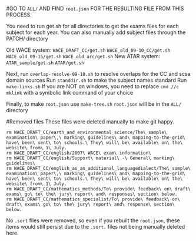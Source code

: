 #GO TO `ALL/` AND FIND `root.json` FOR THE RESULTING FILE FROM THIS PROCESS.

You need to run get.sh for all directories to get the exams files for each subject for each year.
You can also manually add subject files through the PATCH/ directory

Old WACE system:
`WACE_DRAFT_CC/get.sh`
`WACE_old_09-10_CC/get.sh`
`WACE_old_09-15/get.sh`
`WACE_old_arc/get.sh`
New ATAR system:
`ATAR_sample/get.sh`
`ATAR/get.sh`

Next, run `overlap-resolve-09-10.sh` to resolve overlaps for the CC and scsa domain sources
Run `standdir.sh` to make the subject names standard
Run `make-links.sh` If you are NOT on windows, you need to replace `cmd //c mklink` with a symbolic link command of your choice

Finally, to make `root.json` use `make-tree.sh`
`root.json` will be in the `ALL/` directory

#Removed files
These files were deleted manually to make git happy.
```
rm WACE_DRAFT_CC/earth_and_environmental_science/The\ sample\ examination\ paper\,\ marking\ guidelines\ and\ mapping-to-the-grid\ have\ been\ sent\ to\ schools.\ They\ will\ be\ available\ on\ the\ website\ from\ 1\ July.
rm WACE_DRAFT_CC/english/2007\ WACE\ exam\ information\
rm WACE_DRAFT_CC/english/Support\ material\ -\ General\ marking\ guidelines\
rm WACE_DRAFT_CC/english_as_an_additional_languagedialect/The\ sample\ examination\ paper\,\ marking\ guidelines\ and\ mapping-to-the-grid\ have\ been\ sent\ to\ schools.\ They\ will\ be\ available\ on\ the\ website\ from\ 1\ July.
rm WACE_DRAFT_CC/mathematics_methods/To\ provide\ feedback\ on\ draft\ exams\ go\ to\ the\ jury\ report\ and\ responses\ section\ below.
rm WACE_DRAFT_CC/mathematics_specialist/To\ provide\ feedback\ on\ draft\ exams\ go\ to\ the\ jury\ report\ and\ response\ section\ below.
```
No `.sort` files were removed, so even if you rebuilt the `root.json`, these items would still persist due to the `.sort.` files not being manually deleted here.